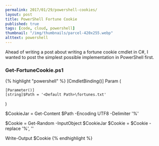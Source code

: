 ```yaml
---
permalink: 2017/01/29/powershell-cookies/
layout: post
title: PowerShell Fortune Cookie
published: true
tags: [code, cloud, powershell]
thumbnail: "/img/thumbnails/parcel-420x255.webp"
alttext: powershell
---
```


Ahead of writing a post about writing a fortune cookie cmdlet in C#, I wanted to
post the simplest possible implementation in PowerShell first.

### Get-FortuneCookie.ps1

{% highlight "powershell" %}
[CmdletBinding()]
Param (

    [Parameter()]
    [string]$Path = '<Default Path>\fortunes.txt'

)

$CookieJar = Get-Content $Path -Encoding UTF8 -Delimiter '%'

$Cookie =  Get-Random -InputObject $CookieJar
$Cookie = $Cookie -replace '%', ''

Write-Output $Cookie
{% endhighlight %}
